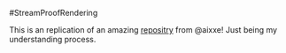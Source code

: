 #StreamProofRendering

This is an replication of an amazing [repositry](https://github.com/aixxe/gameoverlayrenderer-imgui-dx9) from @aixxe!
Just being my understanding process.